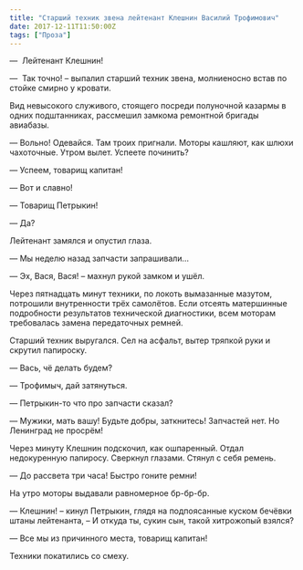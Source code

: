 ```yaml
---
title: "Старший техник звена лейтенант Клешнин Василий Трофимович"
date: 2017-12-11T11:50:00Z
tags: ["Проза"]
---
```


—  Лейтенант Клешнин! 

—  Так точно! – выпалил старший техник звена, молниеносно встав по стойке смирно у кровати.

Вид невысокого служивого, стоящего посреди полуночной казармы в одних подштанниках, рассмешил замкома ремонтной бригады авиабазы.

— Вольно! Одевайся. Там троих пригнали. Моторы кашляют, как шлюхи чахоточные. Утром вылет. Успеете починить?

— Успеем, товарищ капитан!

— Вот и славно! 

— Товарищ Петрыкин!

— Да?

Лейтенант замялся и опустил глаза.

— Мы неделю назад запчасти запрашивали…

— Эх, Вася, Вася! – махнул рукой замком и ушёл.

Через пятнадцать минут техники, по локоть вымазанные мазутом, потрошили внутренности трёх самолётов. Если отсеять матершинные подробности результатов технической диагностики, всем моторам требовалась замена передаточных ремней.

Старший техник выругался. Сел на асфальт, вытер тряпкой руки и скрутил папироску.

— Вась, чё делать будем?

— Трофимыч, дай затянуться.

— Петрыкин-то что про запчасти сказал?

— Мужики, мать вашу! Будьте добры, заткнитесь! Запчастей нет. Но Ленинград не просрём!

Через минуту Клешнин подскочил, как ошпаренный. Отдал недокуренную папиросу. Сверкнул глазами. Стянул с себя ремень.

— До рассвета три часа! Быстро гоните ремни!

На утро моторы выдавали равномерное бр-бр-бр.

— Клешнин! – кинул Петрыкин, глядя на подпоясанные куском бечёвки штаны лейтенанта, – И откуда ты, сукин сын, такой хитрожопый взялся?

— Все мы из причинного места, товарищ капитан!

Техники покатились со смеху.


